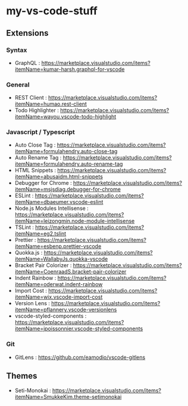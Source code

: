 # my-vs-code-stuff


## Extensions

### Syntax

- GraphQL : https://marketplace.visualstudio.com/items?itemName=kumar-harsh.graphql-for-vscode


### General

- REST Client : https://marketplace.visualstudio.com/items?itemName=humao.rest-client
- Todo Highlighter : https://marketplace.visualstudio.com/items?itemName=wayou.vscode-todo-highlight

### Javascript / Typescript

- Auto Close Tag : https://marketplace.visualstudio.com/items?itemName=formulahendry.auto-close-tag
- Auto Rename Tag : https://marketplace.visualstudio.com/items?itemName=formulahendry.auto-rename-tag
- HTML Snippets : https://marketplace.visualstudio.com/items?itemName=abusaidm.html-snippets
- Debugger for Chrome : https://marketplace.visualstudio.com/items?itemName=msjsdiag.debugger-for-chrome
- ESLint : https://marketplace.visualstudio.com/items?itemName=dbaeumer.vscode-eslint
- Node.js Modules Intellisense : https://marketplace.visualstudio.com/items?itemName=leizongmin.node-module-intellisense
- TSLint : https://marketplace.visualstudio.com/items?itemName=eg2.tslint
- Prettier : https://marketplace.visualstudio.com/items?itemName=esbenp.prettier-vscode
- Quokka.js : https://marketplace.visualstudio.com/items?itemName=WallabyJs.quokka-vscode
- Bracket Pair Colorizer : https://marketplace.visualstudio.com/items?itemName=CoenraadS.bracket-pair-colorizer
- Indent Rainbow : https://marketplace.visualstudio.com/items?itemName=oderwat.indent-rainbow
- Import Cost : https://marketplace.visualstudio.com/items?itemName=wix.vscode-import-cost
- Version Lens : https://marketplace.visualstudio.com/items?itemName=pflannery.vscode-versionlens
- vscode-styled-components : https://marketplace.visualstudio.com/items?itemName=jpoissonnier.vscode-styled-components

### Git

- GitLens : https://github.com/eamodio/vscode-gitlens



## Themes

- Seti-Monokai : https://marketplace.visualstudio.com/items?itemName=SmukkeKim.theme-setimonokai

